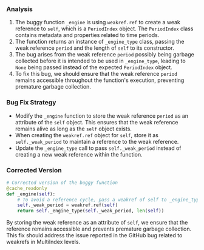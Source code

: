 ### Analysis
1. The buggy function `_engine` is using `weakref.ref` to create a weak reference to `self`, which is a `PeriodIndex` object. The `PeriodIndex` class contains metadata and properties related to time periods.
2. The function returns an instance of `_engine_type` class, passing the weak reference `period` and the length of `self` to its constructor.
3. The bug arises from the weak reference `period` possibly being garbage collected before it is intended to be used in `_engine_type`, leading to `None` being passed instead of the expected `PeriodIndex` object.
4. To fix this bug, we should ensure that the weak reference `period` remains accessible throughout the function's execution, preventing premature garbage collection.

### Bug Fix Strategy
- Modify the `_engine` function to store the weak reference `period` as an attribute of the `self` object. This ensures that the weak reference remains alive as long as the `self` object exists.
- When creating the `weakref.ref` object for `self`, store it as `self._weak_period` to maintain a reference to the weak reference.
- Update the `_engine_type` call to pass `self._weak_period` instead of creating a new weak reference within the function.

### Corrected Version
```python
# Corrected version of the buggy function
@cache_readonly
def _engine(self):
    # To avoid a reference cycle, pass a weakref of self to _engine_type.
    self._weak_period = weakref.ref(self)
    return self._engine_type(self._weak_period, len(self))
```

By storing the weak reference as an attribute of `self`, we ensure that the reference remains accessible and prevents premature garbage collection. This fix should address the issue reported in the GitHub bug related to weakrefs in MultiIndex levels.